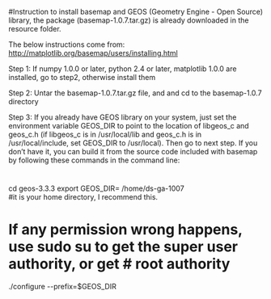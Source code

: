 #Instruction to install basemap and GEOS (Geometry Engine - Open Source) library,
the package (basemap-1.0.7.tar.gz) is already downloaded in the resource folder.

The below instructions come from:              
http://matplotlib.org/basemap/users/installing.html 

Step 1: If numpy 1.0.0 or later, python 2.4 or later, matplotlib 1.0.0 are installed, go to     step2, otherwise install them

Step 2: Untar the basemap-1.0.7.tar.gz file, and and cd to the basemap-1.0.7 directory

Step 3:
If you already have GEOS library on your system, just set the environment variable GEOS_DIR to point to the location of libgeos_c and geos_c.h (if libgeos_c is in /usr/local/lib and geos_c.h is in /usr/local/include, set GEOS_DIR to /usr/local). Then go to next step. 
If you don’t have it, you can build it from the source code included with basemap by following these commands in the command line:
#
cd geos-3.3.3
export GEOS_DIR= /home/ds-ga-1007  
#it is your home directory, I recommend this.
# If any permission wrong happens, use sudo su to get the super user authority, or get # root authority
./configure --prefix=$GEOS_DIR
